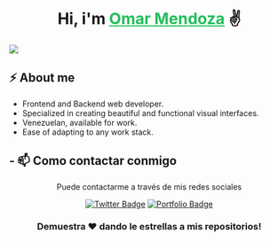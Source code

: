 <div align="center">
   <h1>
      Hi, i'm <a target="_blank" href="https://mendoza000.vercel.app" style="color: #21bf5c">Omar Mendoza</a> ✌️
   </h1>
</div>

<img src="https://i.imgur.com/qENzLm7.png">

## ⚡ About me

- Frontend and Backend web developer.
- Specialized in creating beautiful and functional visual interfaces.
- Venezuelan, available for work.
- Ease of adapting to any work stack.

## - 📫 Como contactar conmigo

<div align="center">

Puede contactarme a través de mis redes sociales

[![Twitter Badge](http://img.shields.io/badge/Mi_Twitter-blue?style=for-the-badge&logo=twitter&logoColor=white)](https://twitter.com/mendoza000x)
[![Portfolio Badge](http://img.shields.io/badge/Revisa_mi_portafilo-blue?style=for-the-badge&logo=google-chrome&logoColor=white)](https://mendoza000.vercel.app)

</div>

<div align="center">

### Demuestra ❤️ dando le estrellas a mis repositorios!

</div>
